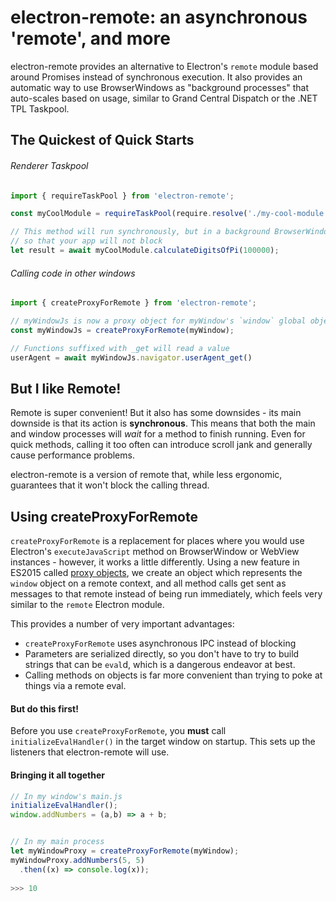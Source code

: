 # electron-remote: an asynchronous 'remote', and more

electron-remote provides an alternative to Electron's `remote` module based around Promises instead of synchronous execution. It also provides an automatic way to use BrowserWindows as "background processes" that auto-scales based on usage, similar to Grand Central Dispatch or the .NET TPL Taskpool.

## The Quickest of Quick Starts

###### Renderer Taskpool

```js
import { requireTaskPool } from 'electron-remote';

const myCoolModule = requireTaskPool(require.resolve('./my-cool-module'));

// This method will run synchronously, but in a background BrowserWindow process
// so that your app will not block
let result = await myCoolModule.calculateDigitsOfPi(100000);
```

###### Calling code in other windows

```js
import { createProxyForRemote } from 'electron-remote';

// myWindowJs is now a proxy object for myWindow's `window` global object
const myWindowJs = createProxyForRemote(myWindow);

// Functions suffixed with _get will read a value
userAgent = await myWindowJs.navigator.userAgent_get()
```

## But I like Remote!

Remote is super convenient! But it also has some downsides - its main downside is that its action is **synchronous**. This means that both the main and window processes will _wait_ for a method to finish running. Even for quick methods, calling it too often can introduce scroll jank and generally cause performance problems. 

electron-remote is a version of remote that, while less ergonomic, guarantees that it won't block the calling thread.

## Using createProxyForRemote

`createProxyForRemote` is a replacement for places where you would use Electron's `executeJavaScript` method on BrowserWindow or WebView instances - however, it works a little differently. Using a new feature in ES2015 called [proxy objects](https://developer.mozilla.org/en-US/docs/Web/JavaScript/Reference/Global_Objects/Proxy), we create an object which represents the `window` object on a remote context, and all method calls get sent as messages to that remote instead of being run immediately, which feels very similar to the `remote` Electron module.

This provides a number of very important advantages:

* `createProxyForRemote` uses asynchronous IPC instead of blocking
* Parameters are serialized directly, so you don't have to try to build strings that can be `eval`d, which is a dangerous endeavor at best.
* Calling methods on objects is far more convenient than trying to poke at things via a remote eval.

#### But do this first!

Before you use `createProxyForRemote`, you **must** call `initializeEvalHandler()` in the target window on startup. This sets up the listeners that electron-remote will use.

#### Bringing it all together

```js
// In my window's main.js
initializeEvalHandler();
window.addNumbers = (a,b) => a + b;


// In my main process
let myWindowProxy = createProxyForRemote(myWindow);
myWindowProxy.addNumbers(5, 5)
  .then((x) => console.log(x));
  
>>> 10
```
